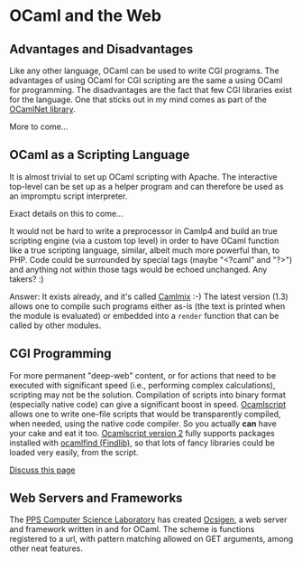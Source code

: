 OCaml and the Web
=================

Advantages and Disadvantages
----------------------------

Like any other language, OCaml can be used to write CGI programs. The
advantages of using OCaml for CGI scripting are the same a using OCaml
for programming. The disadvantages are the fact that few CGI libraries
exist for the language. One that sticks out in my mind comes as part of
the [OCamlNet
library](http://ocamlnet.sourceforge.net/ "http://ocamlnet.sourceforge.net/").

More to come...

OCaml as a Scripting Language
-----------------------------

It is almost trivial to set up OCaml scripting with Apache. The
interactive top-level can be set up as a helper program and can
therefore be used as an impromptu script interpreter.

Exact details on this to come...

It would not be hard to write a preprocessor in Camlp4 and build an true
scripting engine (via a custom top level) in order to have OCaml
function like a true scripting language, similar, albeit much more
powerful than, to PHP. Code could be surrounded by special tags (maybe
"\<?caml" and "?\>") and anything not within those tags would be echoed
unchanged. Any takers? :)

Answer: It exists already, and it's called
[Camlmix](http://martin.jambon.free.fr/camlmix/ "http://martin.jambon.free.fr/camlmix/")
:-) The latest version (1.3) allows one to compile such programs either
as-is (the text is printed when the module is evaluated) or embedded
into a `render` function that can be called by other modules.

CGI Programming
---------------

For more permanent "deep-web" content, or for actions that need to be
executed with significant speed (i.e., performing complex calculations),
scripting may not be the solution. Compilation of scripts into binary
format (especially native code) can give a significant boost in speed.
[Ocamlscript](http://martin.jambon.free.fr/ocamlscript.html "http://martin.jambon.free.fr/ocamlscript.html")
allows one to write one-file scripts that would be transparently
compiled, when needed, using the native code compiler. So you actually
**can** have your cake and eat it too. [Ocamlscript version
2](http://martin.jambon.free.fr/ocamlscript.html "http://martin.jambon.free.fr/ocamlscript.html")
fully supports packages installed with [ocamlfind
(Findlib)](http://www.ocaml-programming.de/packages/ "http://www.ocaml-programming.de/packages/"),
so that lots of fancy libraries could be loaded very easily, from the
script.

[Discuss this
page](ocaml_and_the_web/discussion.html "ocaml_and_the_web/discussion")

Web Servers and Frameworks
--------------------------

The [PPS Computer Science
Laboratory](http://www.pps.jussieu.fr/ "http://www.pps.jussieu.fr/") has
created [Ocsigen](http://www.ocsigen.org/ "http://www.ocsigen.org/"), a
web server and framework written in and for OCaml. The scheme is
functions registered to a url, with pattern matching allowed on GET
arguments, among other neat features.
